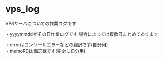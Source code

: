 # vps_log

VPSサーバについての作業ログです<br>

・yyyymmddがその日作業ログです.場合によっては複数日まとめてあります<br>

・errorはコンソールエラーなどの翻訳です(自分用)<br>
・memoRDは備忘録です(完全に自分用)
